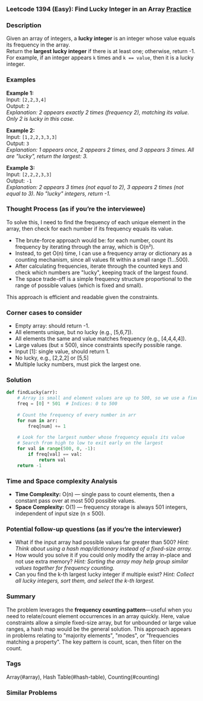 ### Leetcode 1394 (Easy): Find Lucky Integer in an Array [Practice](https://leetcode.com/problems/find-lucky-integer-in-an-array)

### Description  
Given an array of integers, a **lucky integer** is an integer whose value equals its frequency in the array.  
Return the **largest lucky integer** if there is at least one; otherwise, return -1.  
For example, if an integer appears `k` times and `k == value`, then it is a lucky integer.

### Examples  

**Example 1:**  
Input: `[2,2,3,4]`  
Output: `2`  
*Explanation: 2 appears exactly 2 times (frequency 2), matching its value. Only 2 is lucky in this case.*

**Example 2:**  
Input: `[1,2,2,3,3,3]`  
Output: `3`  
*Explanation: 1 appears once, 2 appears 2 times, and 3 appears 3 times. All are "lucky", return the largest: 3.*

**Example 3:**  
Input: `[2,2,2,3,3]`  
Output: `-1`  
*Explanation: 2 appears 3 times (not equal to 2), 3 appears 2 times (not equal to 3). No "lucky" integers, return -1.*

### Thought Process (as if you’re the interviewee)  
To solve this, I need to find the frequency of each unique element in the array, then check for each number if its frequency equals its value.

- The brute-force approach would be: for each number, count its frequency by iterating through the array, which is O(n²).
- Instead, to get O(n) time, I can use a frequency array or dictionary as a counting mechanism, since all values fit within a small range (1...500).
- After calculating frequencies, iterate through the counted keys and check which numbers are "lucky", keeping track of the largest found.
- The space trade-off is a simple frequency structure proportional to the range of possible values (which is fixed and small).

This approach is efficient and readable given the constraints.

### Corner cases to consider  
- Empty array: should return -1.
- All elements unique, but no lucky (e.g., [5,6,7]).
- All elements the same and value matches frequency (e.g., [4,4,4,4]).
- Large values (but ≤ 500), since constraints specify possible range.
- Input [1]: single value, should return 1.
- No lucky, e.g., [2,2,2] or [5,5]
- Multiple lucky numbers, must pick the largest one.

### Solution

```python
def findLucky(arr):
    # Array is small and element values are up to 500, so we use a fixed-size frequency array.
    freq = [0] * 501  # Indices: 0 to 500
    
    # Count the frequency of every number in arr
    for num in arr:
        freq[num] += 1
    
    # Look for the largest number whose frequency equals its value
    # Search from high to low to exit early on the largest
    for val in range(500, 0, -1):
        if freq[val] == val:
            return val
    return -1
```

### Time and Space complexity Analysis  

- **Time Complexity:** O(n) — single pass to count elements, then a constant pass over at most 500 possible values.
- **Space Complexity:** O(1) — frequency storage is always 501 integers, independent of input size (n ≤ 500).

### Potential follow-up questions (as if you’re the interviewer)  

- What if the input array had possible values far greater than 500?
  *Hint: Think about using a hash map/dictionary instead of a fixed-size array.*
- How would you solve it if you could only modify the array in-place and not use extra memory?
  *Hint: Sorting the array may help group similar values together for frequency counting.*
- Can you find the k-th largest lucky integer if multiple exist?
  *Hint: Collect all lucky integers, sort them, and select the k-th largest.*

### Summary
The problem leverages the **frequency counting pattern**—useful when you need to relate/count element occurrences in an array quickly. Here, value constraints allow a simple fixed-size array, but for unbounded or large value ranges, a hash map would be the general solution. This approach appears in problems relating to "majority elements", "modes", or "frequencies matching a property". The key pattern is count, scan, then filter on the count.

### Tags
Array(#array), Hash Table(#hash-table), Counting(#counting)

### Similar Problems
